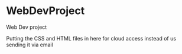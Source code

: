# WebDevProject
Web Dev project

Putting the CSS and HTML files in here for cloud access instead of us sending it via email

